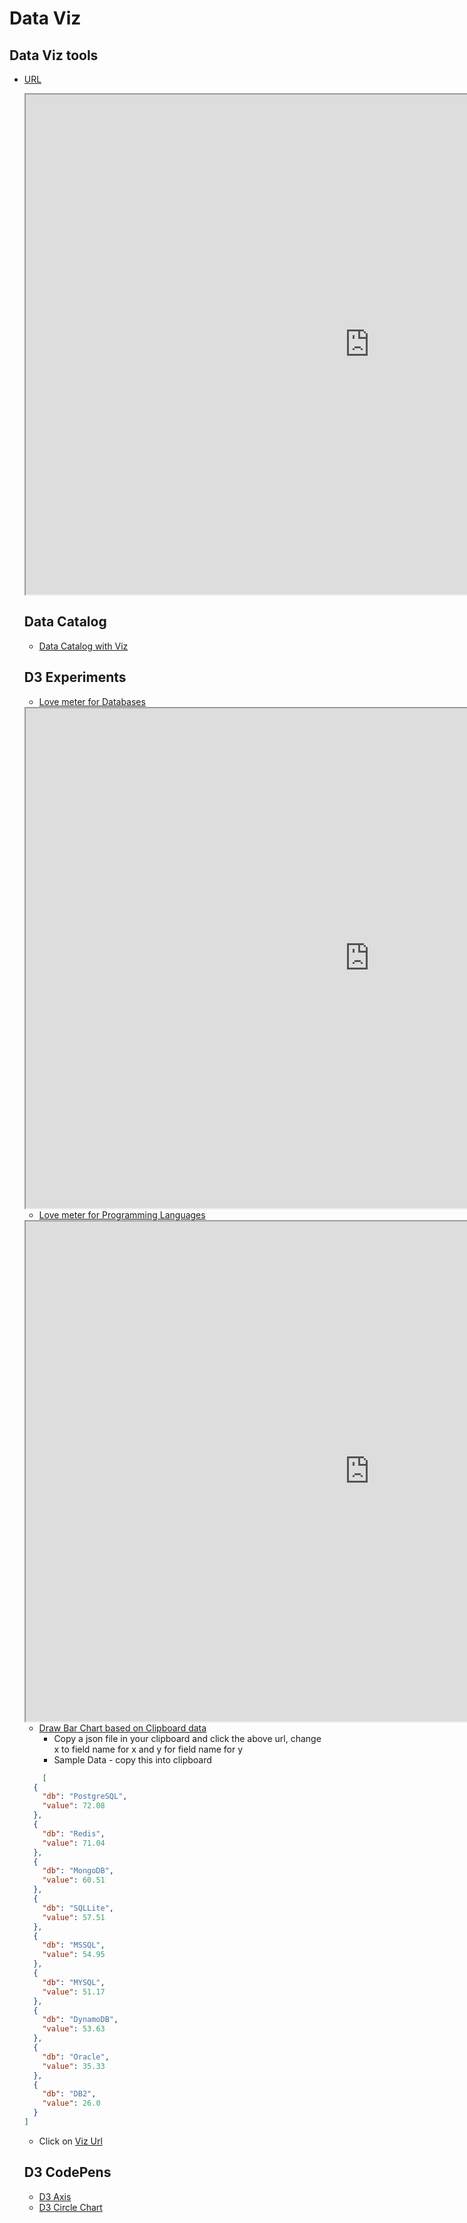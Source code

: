 # Data Viz

## Data Viz tools
- [URL](https://mohan-chinnappan-n5.github.io/dfv/dfv.html?d=scpl_wc.psv&cw=2000&ct=bar)

  <iframe id="inlineFrameExample"
    title="Inline Frame Example"
    width="1100"
    height="800"
    src="https://mohan-chinnappan-n5.github.io/dfv/dfv.html?d=scpl_wc.psv&cw=2000&ct=bar">
</iframe>

## Data Catalog
- [Data Catalog with Viz](https://mohan-chinnappan-n5.github.io/dfv/catalog.html)


## D3 Experiments
- [Love meter for Databases](https://mohan-chinnappan-n5.github.io/viz/d3/svizc.html?x=db&y=value&d=https://mohan-chinnappan-n5.github.io/dfv/data/dbs.json)

<iframe id="inlineFrameExample"
    title="Inline Frame Example"
    width="1100"
    height="800"
    src="https://mohan-chinnappan-n5.github.io/viz/d3/svizc.html?x=db&y=value&d=https://mohan-chinnappan-n5.github.io/dfv/data/dbs.json">
</iframe>

- [Love meter for Programming Languages](https://mohan-chinnappan-n5.github.io/viz/d3/svizc.html?x=language&y=value&d=https://mohan-chinnappan-n5.github.io/dfv/data/plangs22.json) 

<iframe id="inlineFrameExample"
    title="Inline Frame Example"
    width="1100"
    height="800"
    src="https://mohan-chinnappan-n5.github.io/viz/d3/svizc.html?x=language&y=value&d=https://mohan-chinnappan-n5.github.io/dfv/data/plangs22.json">
</iframe>

- [Draw Bar Chart based on Clipboard data](https://mohan-chinnappan-n5.github.io/viz/d3/svizc.html?x=db&y=value&c=1)
    - Copy a json file in your clipboard and click the above url, change x to field name for x and y for field name for y
    - Sample Data  - copy this into clipboard
```json
    [
  {
    "db": "PostgreSQL",
    "value": 72.08
  },
  {
    "db": "Redis",
    "value": 71.04
  },
  {
    "db": "MongoDB",
    "value": 60.51
  },
  {
    "db": "SQLLite",
    "value": 57.51
  },
  {
    "db": "MSSQL",
    "value": 54.95
  },
  {
    "db": "MYSQL",
    "value": 51.17
  },
  {
    "db": "DynamoDB",
    "value": 53.63
  },
  {
    "db": "Oracle",
    "value": 35.33
  },
  {
    "db": "DB2",
    "value": 26.0
  }
]
```

- Click on [Viz Url](https://mohan-chinnappan-n5.github.io/viz/d3/svizc.html?x=db&y=value&c=1)


## D3 CodePens
- [D3 Axis](https://codepen.io/mohan-chinnappan-n/pen/ZEjMQBx)
- [D3 Circle Chart](https://codepen.io/mohan-chinnappan-n/pen/jOpvbyP)